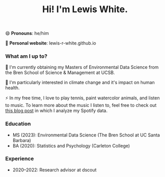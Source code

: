 <h1 align="center">Hi! I'm Lewis White.</h1>

<br>

😄 **Pronouns**: he/him

📝 **Personal website**: lewis-r-white.github.io

### What am I up to?

🌱 I'm currently obtaining my Masters of Environmental Data Science from the Bren School of Science & Management at UCSB.

🔭 I'm particularly interested in climate change and it's impact on human health.

⚡ In my free time, I love to play tennis, paint watercolor animals, and listen to music. To learn more about the music I listen to, feel free to check out [this blog post](https://lewis-r-white.github.io/posts/2023-03-13-spotify-ML-blog/) in which I analyze my Spotify data. 

### Education

- MS (2023): Environmental Data Science (The Bren School at UC Santa Barbara)
- BA (2020): Statistics and Psychology (Carleton College)

### Experience

- 2020–2022: Research advisor at dscout








<!--
**lewis-r-white/lewis-r-white** is a ✨ _special_ ✨ repository because its `README.md` (this file) appears on your GitHub profile.

Here are some ideas to get you started:

- 🔭 I’m currently working on ...
- 🌱 I’m currently learning ...
- 👯 I’m looking to collaborate on ...
- 🤔 I’m looking for help with ...
- 💬 Ask me about ...
- 📫 How to reach me: ...
- 😄 Pronouns: ...
- ⚡ Fun fact: ...
-->

